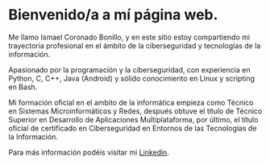 # Bienvenido/a a mí página web.

Me llamo Ismael Coronado Bonillo, y en este sitio estoy compartiendo mi trayectoria profesional en el ámbito de la ciberseguridad y tecnologías de la información.

Apasionado por la programación y la ciberseguridad, con experiencia en Python, C, C++, Java (Android) y sólido conocimiento en Linux y scripting en Bash.

Mi formación oficial en el ambito de la informática empieza como Técnico en Sistemas Microinformáticos y Redes, después obtuve el título de Técnico Superior en Desarrollo de Aplicaciones Multiplataforma, por último, el título oficial de certificado en Ciberseguridad en Entornos de las Tecnologías de la Información.

Para más información podéis visitar mi [Linkedin](https://www.linkedin.com/in/ismael-coronado-bonillo-452390252/).
